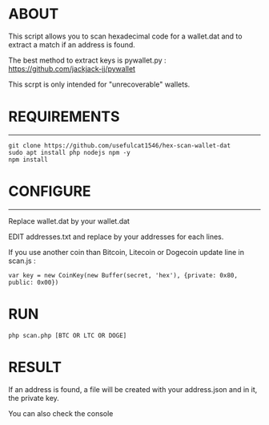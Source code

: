 # ABOUT
This script allows you to scan hexadecimal code for a wallet.dat and to extract a match if an address is found.

The best method to extract keys is pywallet.py : https://github.com/jackjack-jj/pywallet

This scrpt is only intended for "unrecoverable" wallets.

# REQUIREMENTS
---------------------
```
git clone https://github.com/usefulcat1546/hex-scan-wallet-dat
sudo apt install php nodejs npm -y
npm install
```

# CONFIGURE
---------------------
Replace wallet.dat by your wallet.dat

EDIT addresses.txt and replace by your addresses for each lines.

If you use another coin than Bitcoin, Litecoin or Dogecoin update line in scan.js :
```
var key = new CoinKey(new Buffer(secret, 'hex'), {private: 0x80, public: 0x00})
```

# RUN
```
php scan.php [BTC OR LTC OR DOGE]
```

# RESULT
If an address is found, a file will be created with your address.json and in it, the private key.

You can also check the console


